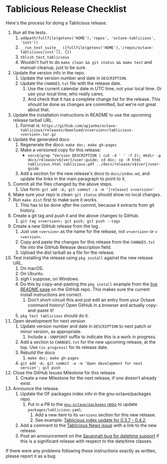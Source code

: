 # Tablicious Release Checklist

Here's the process for doing a Tablicious release.

1. Run all the tests.
    1. `addpath(fullfile(getenv('HOME'),'repos', 'octave-tablicious', 'inst'))`
    1. `__run_test_suite__ ({fullfile(getenv('HOME'),'/repos/octave-tablicious/inst')}, {})`
    1. `tblish_test_tablicious`
    1. Wouldn't hurt to do `make clean && git status && make test` and manual-cleanup, just to be sure.
1. Update the version info in the repo.
    1. Update the version number and date in `DESCRIPTION`.
    1. Update the `CHANGES.txt` file with the release date.
        1. Use the current calendar date in UTC time, not your local time. Or use your local time; who really cares.
        1. And check that it has a complete change list for the release. This _should_ be done as changes are committed, but we're not great about that.
1. Update the installation instructions in README to use the upcoming release tarball URL.
    1. Format is: `https://github.com/apjanke/octave-tablicious/releases/download/v<version>/tablicious-<version>.tar.gz`
1. Update the generated doco
    1. Regenerate the doco: `make doc; make gh-pages`
    1. Make a versioned copy for this release:
        * `ver=$(grep ^Version DESCRIPTION | cut -d ' ' -f 2); mkdir -p docs/release/v${ver}/user-guide; cd doc; cp -R html tablicious.html tablicious.pdf ../docs/release/v${ver}/user-guide`
    1. Add a section for the new release's doco to `docs/index.md`, and update the links in the main paragraph to point to it.
1. Commit all the files changed by the above steps.
    1. Use form: `git add -A; git commit -a -m '[release] v<version>'`
1. Make sure your repo is clean: `git status` should show no local changes.
1. Run `make dist` first to make sure it works.
    1. This has to be done _after_ the commit, because it extracts from git history.
1. Create a git tag and push it and the above changes to GitHub.
    1. `git tag v<version>; git push; git push --tags`
1. Create a new GitHub release from the tag.
    1. Just use `<version>` as the name for the release, not `v<version>` or `v <version>`.
    1. Copy and paste the changes for this release from the `CHANGES.txt` file into the GitHub Release description field.
    1. Upload the dist tarball as a file for the release.
1. Test installing the release using `pkg install` against the new release URL.
    1. On macOS.
    1. On Ubuntu.
    1. _sigh_ I suppose, on Windows.
    1. Do this by copy-and-pasting the `pkg install` example from the [live README page](https://github.com/apjanke/octave-tablicious/blob/master/README.md) on the GitHub repo. This makes sure the current install instructions are correct.
        1. Don't short-circuit this and just edit an entry from your Octave command history! Open GitHub in a browser and actually copy-and-paste it!
    1. `pkg test tablicious` should do it.
1. Open development for next version
    1. Update version number and date in `DESCRIPTION` to next patch or minor version, as appropriate.
        1. Include a `-SNAPSHOT` suffix to indicate this is a work in progress.
    1. Add a section to `CHANGES.txt` for the new upcoming release, at the top. Use `(in progress)` for its release date.
    1. Rebuild the doco
        1. `make doc; make gh-pages`
    1. `git add -A; git commit -a -m 'Open development for next version'; git push`
1. Close the GitHub Issues Milestone for this release.
    1. Create a new Milestone for the next release, if one doesn't already exist.
1. Announce the release.
    1. Update the OF packages index info in the gnu-octave/packages repo.
        1. Put in a PR to the [`gnu-octave/packages` repo](https://github.com/gnu-octave/packages) to update `packages/tablicious.yaml`.
            1. Add a new item to its `versions` section for this new release.
            1. See example: [Tablicious index update for 0.3.7 - 0.4.2](https://github.com/gnu-octave/packages/pull/401).
    1. Add a comment to the [Tablicious News issue](https://github.com/apjanke/octave-tablicious/issues/131) with a link to the new release.
    1. Post an announcement on the [Savannah bug for datetime support](https://savannah.gnu.org/bugs/index.php?47032) if this is a significant release with respect to the date/time classes.

If there were any problems following these instructions exactly as written, please report it as a bug.
